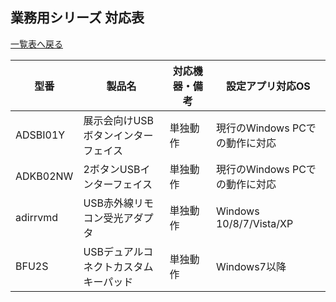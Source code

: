 ## 業務用シリーズ 対応表
[一覧表へ戻る](README.md)

| 型番 | 製品名 | 対応機器・備考 |  設定アプリ対応OS |
| --- | --- | --- | --- | 
| <a id="ADSBI01Y">ADSBI01Y</a>   | 展示会向けUSBボタンインターフェイス   | 単独動作 | 現行のWindows PCでの動作に対応 |
| <a id="ADKB02NW">ADKB02NW</a>   | 2ボタンUSBインターフェイス           | 単独動作 | 現行のWindows PCでの動作に対応 |
| <a id="adirrvmd">adirrvmd</a>   | USB赤外線リモコン受光アダプタ         | 単独動作 | Windows 10/8/7/Vista/XP |
| <a id="BFU2S">BFU2S</a>         | USBデュアルコネクトカスタムキーパッド | 単独動作 |  Windows7以降  |
